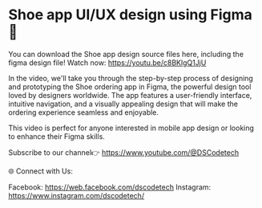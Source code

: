 # Shoe app UI/UX design using Figma 👟

You can download the Shoe app design source files here, including the figma design file!
Watch now: https://youtu.be/c8BKlgQ1JjU

In the video, we'll take you through the step-by-step process of designing and prototyping the Shoe ordering app in Figma, the powerful design tool loved by designers worldwide. The app features a user-friendly interface, intuitive navigation, and a visually appealing design that will make the ordering experience seamless and enjoyable.

This video is perfect for anyone interested in mobile app design or looking to enhance their Figma skills.

Subscribe to our channel👉 https://www.youtube.com/@DSCodetech

🌐 Connect with Us:

Facebook: https://web.facebook.com/dscodetech
Instagram: https://www.instagram.com/dscodetech/

